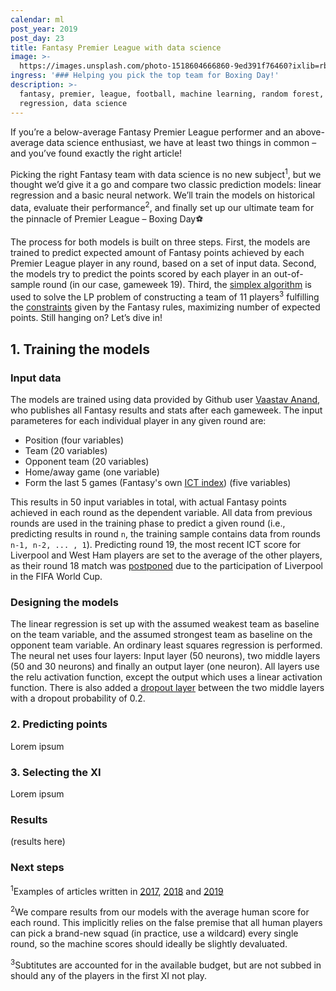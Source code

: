 ```yaml
---
calendar: ml
post_year: 2019
post_day: 23
title: Fantasy Premier League with data science
image: >-
  https://images.unsplash.com/photo-1518604666860-9ed391f76460?ixlib=rb-1.2.1&ixid=eyJhcHBfaWQiOjEyMDd9&auto=format&fit=crop&w=1350&q=80
ingress: '### Helping you pick the top team for Boxing Day!'
description: >-
  fantasy, premier, league, football, machine learning, random forest, linear
  regression, data science
---
```

If you’re a below-average Fantasy Premier League performer and an above-average data science enthusiast, we have at least two things in common – and you’ve found exactly the right article!

Picking the right Fantasy team with data science is no new subject<sup>1</sup>, but we thought we’d give it a go and compare two classic prediction models: linear regression and a basic neural network. We’ll train the models on historical data, evaluate their performance<sup>2</sup>, and finally set up our ultimate team for the pinnacle of Premier League – Boxing Day⚽

The process for both models is built on three steps. First, the models are trained to predict expected amount of Fantasy points achieved by each Premier League player in any round, based on a set of input data. Second, the models try to predict the points scored by each player in an out-of-sample round (in our case, gameweek 19). Third, the [simplex algorithm](https://en.wikipedia.org/wiki/Simplex_algorithm) is used to solve the LP problem of constructing a team of 11 players<sup>3</sup> fulfilling the [constraints](https://fantasy.premierleague.com/help/rules) given by the Fantasy rules, maximizing number of expected points. Still hanging on? Let’s dive in!

## 1. Training the models

### Input data

The models are trained using data provided by Github user [Vaastav Anand](https://github.com/vaastav/Fantasy-Premier-League), who publishes all Fantasy results and stats after each gameweek. The input parameteres for each individual player in any given round are:

* Position (four variables)
* Team (20 variables)
* Opponent team (20 variables)
* Home/away game (one variable)
* Form the last 5 games (Fantasy's own [ICT index](https://www.premierleague.com/news/65567)) (five variables)

This results in 50 input variables in total, with actual Fantasy points achieved in each round as the dependent variable. All data from previous rounds are used in the training phase to predict a given round (i.e., predicting results in round `n`, the training sample contains data from rounds `n-1, n-2, ... , 1`). Predicting round 19, the most recent ICT score for Liverpool and West Ham players are set to the average of the other players, as their round 18 match was [postponed](https://www.premierleague.com/news/1336506) due to the participation of Liverpool in the FIFA World Cup.

### Designing the models

The linear regression is set up with the assumed weakest team as baseline on the team variable, and the assumed strongest team as baseline on the opponent team variable. An ordinary least squares regression is performed. The neural net uses four layers: Input layer (50 neurons), two middle layers (50 and 30 neurons) and finally an output layer (one neuron). All layers use the relu activation function, except the output which uses a linear activation function. There is also added a [dropout layer](https://towardsdatascience.com/machine-learning-part-20-dropout-keras-layers-explained-8c9f6dc4c9ab) between the two middle layers with a dropout probability of 0.2.

### 2. Predicting points

Lorem ipsum

### 3. Selecting the XI

Lorem ipsum

### Results

(results here)

### Next steps

<sup>1</sup>Examples of articles written in [2017](https://medium.com/@277roshan/machine-learning-to-predict-high-performing-players-in-fantasy-premier-league-3c0de546b251), [2018](https://towardsdatascience.com/beating-the-fantasy-premier-league-game-with-python-and-data-science-cf62961281be) and [2019](https://medium.com/@sol.paul/how-to-win-at-fantasy-premier-league-using-data-part-1-forecasting-with-deep-learning-bf121f38643a)

<sup>2</sup>We compare results from our models with the average human score for each round. This implicitly relies on the false premise that all human players can pick a brand-new squad (in practice, use a wildcard) every single round, so the machine scores should ideally be slightly devaluated.

<sup>3</sup>Subtitutes are accounted for in the available budget, but are not subbed in should any of the players in the first XI not play.
